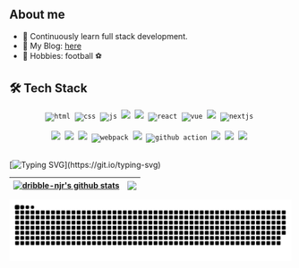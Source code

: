 ## About me

- 🌱 Continuously learn full stack development.
- 💼 My Blog: [here](https://dribble-njr.github.io/blog/)
- 👋 Hobbies: football ⚽

## 🛠️ Tech Stack

<div align="center">
  <code><img height="40" src="https://api.iconify.design/vscode-icons:file-type-html.svg" alt="html"></code>&nbsp;
  <code><img height="40" src="https://api.iconify.design/vscode-icons:file-type-css.svg" alt="css"></code>&nbsp;
  <code><img height="40" src="https://api.iconify.design/skill-icons:javascript.svg" alt="js"></code>&nbsp;
  <code><img height="40" src="https://api.iconify.design/skill-icons:typescript.svg"></code>&nbsp;
  <code><img height="40" src="https://api.iconify.design/skill-icons:nodejs-dark.svg"></code>&nbsp;
  <code><img height="40" src="https://api.iconify.design/devicon:react.svg" alt="react"></code>&nbsp;
  <code><img height="40" src="https://api.iconify.design/devicon:vuejs.svg" alt="vue"></code>&nbsp;
  <code><img height="40" src="https://api.iconify.design/skill-icons:nestjs-dark.svg"></code>&nbsp;
  <code><img height="40" src="https://api.iconify.design/logos:nextjs-icon.svg" alt="nextjs"></code>&nbsp;
</div>

<br />

<div align="center">
  <code><img height="40" src="https://api.iconify.design/devicon:git.svg"></code>&nbsp;
  <code><img height="40" src="https://api.iconify.design/devicon:vscode.svg"></code>&nbsp;
  <code><img height="40" src="https://api.iconify.design/skill-icons:vite-dark.svg"></code>&nbsp;
  <code><img height="40" src="https://api.iconify.design/devicon:webpack.svg" alt="webpack"></code>&nbsp;
  <code><img height="40" src="https://api.iconify.design/skill-icons:github-dark.svg"></code>&nbsp;
  <code><img height="40" src="https://api.iconify.design/devicon:githubactions.svg" alt="github action"></code>&nbsp;
  <code><img height="40" src="https://api.iconify.design/devicon:nginx.svg"></code>&nbsp;
  <code><img height="40" src="https://api.iconify.design/skill-icons:prisma.svg"></code>&nbsp;
  <code><img height="40" src="https://api.iconify.design/skill-icons:docker.svg"></code>&nbsp;
</div>

<br/>

[![Typing SVG](https://readme-typing-svg.herokuapp.com?font=Fira+Code&pause=1000&color=539BF5&background=4184E41A&vCenter=true&multiline=true&random=false&width=550&height=40&lines=Enquanto+houver+1%25+de+chance%2C+teremo+99%25+f%C3%A9.)](https://git.io/typing-svg)

| <a href="https://github.com/dribble-njr/github-readme-stats"><img align="center" src="https://github-readme-stats.vercel.app/api?username=dribble-njr&show_icons=true&hide_border=true&theme=transparent" alt="dribble-njr's github stats" /></a> | <a href="https://github.com/dribble-njr/github-readme-stats"><img align="center" src="https://github-readme-stats.vercel.app/api/top-langs/?username=dribble-njr&layout=compact&hide_border=true&theme=transparent" /></a> |
| ------------------------------------------------------------------------------------------------------------------------------------------------------------------------------------------------------------------------------------------------- | -------------------------------------------------------------------------------------------------------------------------------------------------------------------------------------------------------------------------- |

<picture>
  <source media="(prefers-color-scheme: dark)" srcset="https://raw.githubusercontent.com/dribble-njr/dribble-njr/output/snake-dark.svg" />
  <source media="(prefers-color-scheme: light)" srcset="https://raw.githubusercontent.com/dribble-njr/dribble-njr/output/snake.svg" />
  <img alt="github-snake" src="https://raw.githubusercontent.com/dribble-njr/dribble-njr/output/snake.svg" />
</picture>
